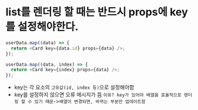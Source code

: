 # list를 렌더링 할 때는 반드시 props에 key를 설정해야한다.

```javascript
userData.map((data) => {
  return <Card key={data.id} props={data} />;
});
```

```javascript
userData.map((data, index) => {
  return <Card key={index} props={data} />;
});
```

- key는 각 요소의 `고유값(id, index 등)`으로 설정해야함
- key를 설정하지 않으면 오류 메시지가 뜸
  `이유? key가 있어야 배열을 효율적으로 렌더링 할 수 있기 때문`->`배열이 변경되면, 바뀌는 부분만 업데이트함`
